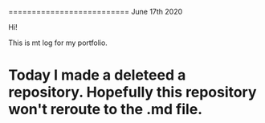 ==========================
June 17th 2020

Hi!

This is mt log for my portfolio.

Today I made a deleteed a repository. Hopefully this repository won't reroute to the .md file.
==========================

